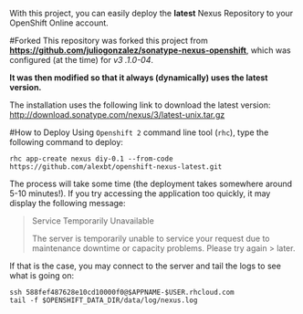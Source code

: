 With this project, you can easily deploy the **latest** Nexus Repository to your OpenShift Online account.

#Forked
This repository was forked this project from **https://github.com/juliogonzalez/sonatype-nexus-openshift**, which was configured (at the time) for *v3
.1.0-04*.

**It was then modified so that it always (dynamically) uses the latest version.**

The installation uses the following link to download the latest version: http://download.sonatype.com/nexus/3/latest-unix.tar.gz

#How to Deploy
Using `Openshift 2` command line tool (`rhc`), type the following command to deploy:

    rhc app-create nexus diy-0.1 --from-code https://github.com/alexbt/openshift-nexus-latest.git

The process will take some time (the deployment takes somewhere around 5-10 minutes!). If you try accessing the application too quickly, it may display the following message:

> Service Temporarily Unavailable
> 
> The server is temporarily unable to service your request due to maintenance downtime or capacity problems. Please try again > later.

If that is the case, you may connect to the server and tail 
the logs to see what is going on:

    ssh 588fef487628e10cd10000f0@$APPNAME-$USER.rhcloud.com
    tail -f $OPENSHIFT_DATA_DIR/data/log/nexus.log
  
